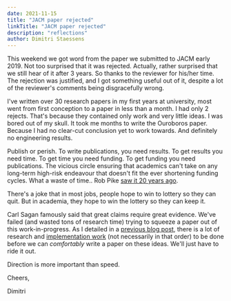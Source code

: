```yaml
---
date: 2021-11-15
title: "JACM paper rejected"
linkTitle: "JACM paper rejected"
description: "reflections"
author: Dimitri Staessens
---
```


This weekend we got word from the paper we submitted to JACM early
2019. Not too surprised that it was rejected. Actually, rather
surprised that we still hear of it after 3 years. So thanks to the
reviewer for his/her time.  The rejection was justified, and I got
something useful out of it, despite a lot of the reviewer's comments
being disgracefully wrong.

I've written over 30 research papers in my first years at university,
most went from first conception to a paper in less than a month. I had
only 2 rejects. That's because they contained only work and very
little ideas. I was bored out of my skull. It took me months to write
the Ouroboros paper. Because I had no clear-cut conclusion yet to work
towards. And definitely no engineering results.

Publish or perish. To write publications, you need results. To
get results you need time. To get time you need funding. To get
funding you need publications. The vicious circle ensuring that
academics can't take on any long-term high-risk endeavour that doesn't fit the
ever shortening funding cycles.  What a waste of time.. Rob Pike
[saw it 20 years ago](http://doc.cat-v.org/bell_labs/utah2000/utah2000.html).

There's a joke that in most jobs, people hope to win to lottery so
they can quit. But in academia, they hope to win the lottery so they
can keep it.

Carl Sagan famously said that great claims require great evidence.
We've failed (and wasted tons of research time) trying to squeeze a
paper out of this work-in-progress. As I detailed in a
[previous blog post](blog/2021/03/20/how-does-ouroboros-relate-to-rina-the-recursive-internetwork-architecture/),
there is a lot of research and [implementation
work](https://tree.taiga.io/project/dstaesse-ouroboros/epics) (not
necessarily in that order) to be done before we can _comfortably_
write a paper on these ideas. We'll just have to ride it out.

Direction is more important than speed.

Cheers,

Dimitri